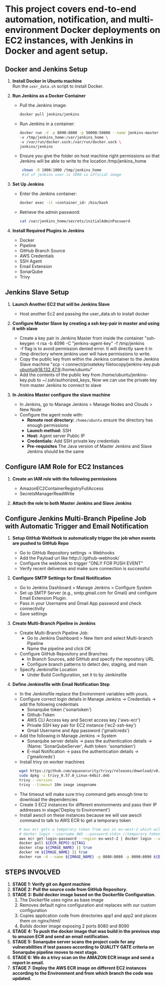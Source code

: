 # This project covers end-to-end automation, notification, and multi-environment Docker deployments on EC2 instances, with Jenkins in Docker and agent setup.

## Docker and Jenkins Setup

1. **Install Docker in Ubuntu machine**  
   Run the `user_data.sh` script to install Docker.

2. **Run Jenkins as a Docker Container**
   - Pull the Jenkins image:
     ```bash
     docker pull jenkins/jenkins
     ```
   - Run Jenkins in a container:
     ```bash
     docker run -d -p 8090:8080 -p 50000:50000 --name jenkins-master \
     -v /tmp/jenkins_home:/var/jenkins_home \
     -v /var/run/docker.sock:/var/run/docker.sock \
     jenkins/jenkins
     ```
   - Ensure you give the folder on host machine right permissions so that Jenkins will be able to write to the location /tmp/jenkins_home
     ```bash
      chown -R 1000:1000 /tmp/jenkins_home
      #id of jenkins user is 1000 in official image
     ```

3. **Set Up Jenkins**
   - Enter the Jenkins container:
     ```bash
     docker exec -it <container_id> /bin/bash
     ```
   - Retrieve the admin password:
     ```bash
     cat /var/jenkins_home/secrets/initialAdminPassword
     ```

4. **Install Required Plugins in Jenkins**
   - Docker
   - Pipeline
   - GitHub Branch Source
   - AWS Credentials
   - SSH Agent
   - Email Extension
   - SonarQube
   - Trivy

## Jenkins Slave Setup

1. **Launch Another EC2 that will be Jenkins Slave**
    - Host another Ec2 and passing the user_data.sh to install docker

2. **Configure Master Slave by creating a ssh key-pair in master and using it with slave**
    - Create a key pair in Jenkins Master from inside the container "ssh-keygen -t rsa -b 4096 -C "jenkins-agent-key" -f /tmp/jenkins
    - -f flag is to avoid permission denied error. It will directly save it in /tmp directory where jenkins user will have permissions to write.
    - Copy the public key from within the Jenkins container to the Jenkins Slave machine "scp -i connect/privatekey filetocopy/jenkins-key.pub ubuntu@18.132.47.9:/home/ubuntu"
    - Add the contents of the public key from /home/ubuntu/jenkins-key.pub to ~/.ssh/authorized_keys, Now we can use the private key from master Jenkins to connect to slave

3. **In Jenkins Master configure the slave machine**
    - In Jenkins, go to Manage Jenkins > Manage Nodes and Clouds > New Node
    - Configure the agent node with:  
      - **Remote root directory:** `/home/ubuntu` ensure the directory has enough permissions
      - **Launch method:** SSH
      - **Host:** Agent server Public IP
      - **Credentials:** Add SSH private key credentials
      - **Pre-requisites** The Java version of Master Jenkins and Slave Jenkins should be the same

## Configure IAM Role for EC2 Instances

1. **Create an IAM role with the following permissions**
   - AmazonEC2ContainerRegistryFullAccess
   - SecretsManagerReadWrite

2. **Attach the role to both Master Jenkins and Slave Jenkins**

## Configure Jenkins Multi-Branch Pipeline Job with Automatic Trigger and Email Notification

1. **Setup GitHub WebHook to automatically trigger the job when events are pushed to GitHub Repo**
   - Go to GitHub Repository settings -> Webhooks
   - Add the Payload url like http://<Jenkins-Master-EC2-Public-IP>:<jenkins-service-port>/github-webhook/
   - Configure the webhook to trigger "ONLY FOR PUSH EVENT"
   - Verify recent deliveries and make sure connection is successful

2. **Configure SMTP Settings for Email Notification**
   - Go to Jenkins Dashboard > Manage Jenkins > Configure System
   - Set up SMTP Server (e.g., smtp.gmail.com for Gmail) and configure Email Extension Plugin.
   - Pass in your Username and Gmail App password and check connectivity
   - Save settings

3. **Create Multi-Branch Pipeline in Jenkins**
   - Create Multi-Branch Pipeline Job:
     - Go to Jenkins Dashboard > New Item and select Multi-branch Pipeline
     - Name the pipeline and click OK
   - Configure GitHub Repository and Branches
     - In Branch Sources, add GitHub and specify the repository URL
     - Configure branch patterns to detect dev, staging, and main
   - Specify Jenkinsfile Location
     - Under Build Configuration, set it to by Jenkinsfile

4. **Define Jenkinsfile with Email Notification Step**
   - In the Jenkinsfile replace the Environment variables with yours.
   - Configure correct login details in Manage Jenkins -> Credentials -> add the following credentials
     - Sonarqube token ('sonartoken')
     - Github-Token
     - AWS CLI Access key and Secret access key ('aws-ecr')
     - Private SSH key pair for EC2 instance ('ec2-ssh-key')
     - Gmail Username and App password ('gmailcreds')
   - Add the following in Manage Jenkins -> System
     - Sonarqube server details -> pass the authentication details -> (Name: 'SonarQubeServer', Auth token: 'sonartoken')
     - E-mail Notification -> pass the authentication details -> ('gmailcreds')
   - Install trivy on worker machines
   ```bash
      wget https://github.com/aquasecurity/trivy/releases/download/v0.57.0/trivy_0.57.0_Linux-64bit.deb
      sudo dpkg -i trivy_0.57.0_Linux-64bit.deb
      trivy --version
      trivy --timeout 10m image imagename
   ```
   - The timeout will make sure trivy command gets enough time to download the dependencies
   - Create 3 EC2 instances for different environments and pass their IP addresses in stage('Deploy to Environment')
   - Install awscli on these instances because we will use awscli command to talk to AWS ECR to get a temporary token
   ```bash
      # aws ecr gets a temporary token from aws in eu-west-2 which will be used by docker without rquiring permanent creds
      # docker login --username AWS --password-stdin //temporary token ${ECRREPO}
      aws ecr get-login-password --region eu-west-2 | docker login --username AWS --password-stdin ${env.ECR_REPO}
      docker pull ${ECR_REPO}:${TAG}
      docker stop ${IMAGE_NAME} || true
      docker rm ${IMAGE_NAME} || true
      docker run -d --name ${IMAGE_NAME} -p 8080:8080 -p 8090:8090 ${ECR_REPO}:${TAG}
    ```

## STEPS INVOLVED

1. **STAGE 1: Verify git on Agent machine**
2. **STAGE 2: Pull the source code from GitHub Repository.**
3. **STAGE 3:  Build docker image based on the Dockerfile Configuration.**
   1. The Dockerfile uses nginx as base image 
   2. Removes default nginx configuration and replaces with our custom configuration
   3. Copies application code from directories app1 and app2 and places them on nginx/html/
   4. Builds docker image exposing 2 ports 8080 and 8090
4. **STAGE 4: To push the docker image that was build in the previous step to amazon ECR and send an email notification.**
5. **STAGE 5: Sonarqube server scans the project code for any vulnerabilities if test passes according to QUALITY GATE criteria on Sonarqube pipeline moves to next stage.**
6. **STAGE 6: We do a trivy scan on the AMAZON ECR image and send a report in email.**
7. **STAGE 7: Deploy the AWS ECR image on different EC2 instances according to the Environment and from which branch the code was updated.**